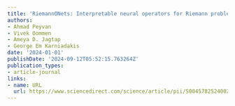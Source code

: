 ```yaml
---
title: 'RiemannONets: Interpretable neural operators for Riemann problems'
authors:
- Ahmad Peyvan
- Vivek Oommen
- Ameya D. Jagtap
- George Em Karniadakis
date: '2024-01-01'
publishDate: '2024-09-12T05:52:15.763264Z'
publication_types:
- article-journal
links:
- name: URL
  url: https://www.sciencedirect.com/science/article/pii/S0045782524002524
---
```

